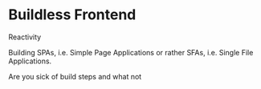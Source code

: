 # Buildless Frontend

Reactivity

Building SPAs, i.e. Simple Page Applications or rather SFAs, i.e. Single File
Applications.

Are you sick of build steps and what not

